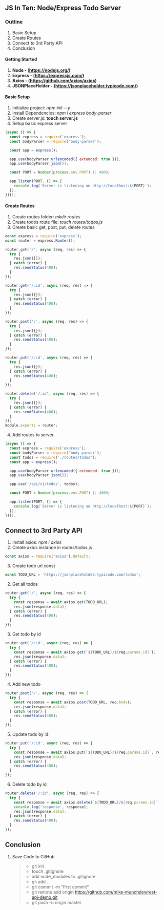 ## JS In Ten: Node/Express Todo Server

### Outline

1. Basic Setup
2. Create Routes
3. Connect to 3rd Party API
4. Conclusion

#### Getting Started

1. **Node - (https://nodejs.org/)**
2. **Express - (https://expressjs.com/)**
3. **Axios - (https://github.com/axios/axios)**
4. **JSONPlaceHolder - (https://jsonplaceholder.typicode.com/)**

#### Basic Setup

1. Initialize project: _npm init --y_
2. Install Dependencies: _npm i express body-parser_
3. Create server.js: **touch server.js**
4. Setup basic express server

```javascript
(async () => {
  const express = require('express');
  const bodyParser = require('body-parser');

  const app = express();

  app.use(bodyParser.urlencoded({ extended: true }));
  app.use(bodyParser.json());

  const PORT = Number(process.env.PORT) || 4000;

  app.listen(PORT, () => {
    console.log(`Server is listening on http://localhost:${PORT}`);
  });
})();
```

#### Create Routes

1. Create routes folder: _mkdir routes_
2. Create todos route file: _touch routes/todos.js_
3. Create basic get, post, put, delete routes

```javascript
const express = require('express');
const router = express.Router();

router.get('/', async (req, res) => {
  try {
    res.json([]);
  } catch (error) {
    res.sendStatus(400);
  }
});

router.get('/:id', async (req, res) => {
  try {
    res.json({});
  } catch (error) {
    res.sendStatus(400);
  }
});

router.post('/', async (req, res) => {
  try {
    res.json({});
  } catch (error) {
    res.sendStatus(400);
  }
});

router.put('/:id', async (req, res) => {
  try {
    res.json({});
  } catch (error) {
    res.sendStatus(400);
  }
});

router.delete('/:id', async (req, res) => {
  try {
    res.json({});
  } catch (error) {
    res.sendStatus(400);
  }
});
module.exports = router;
```

4. Add routes to server.

```javascript
(async () => {
  const express = require('express');
  const bodyParser = require('body-parser');
  const todos = require('./routes/todos');
  const app = express();

  app.use(bodyParser.urlencoded({ extended: true }));
  app.use(bodyParser.json());

  app.use('/api/v1/todos', todos);

  const PORT = Number(process.env.PORT) || 4000;

  app.listen(PORT, () => {
    console.log(`Server is listening on http://localhost:${PORT}`);
  });
})();
```

## Connect to 3rd Party API

1. Install axios: _npm i axios_
2. Create axios instance in routes/todos.js

```javascript
const axios = require('axios').default;
```

3. Create todo url const

```javascript
const TODO_URL = 'https://jsonplaceholder.typicode.com/todos';
```

2. Get all todos

```javascript
router.get('/', async (req, res) => {
  try {
    const response = await axios.get(TODO_URL);
    res.json(response.data);
  } catch (error) {
    res.sendStatus(400);
  }
});
```

3. Get todo by id

```javascript
router.get('/:id', async (req, res) => {
  try {
    const response = await axios.get(`${TODO_URL}/${req.params.id}`);
    res.json(response.data);
  } catch (error) {
    res.sendStatus(400);
  }
});
```

4. Add new todo

```javascript
router.post('/', async (req, res) => {
  try {
    const response = await axios.post(TODO_URL, req.body);
    res.json(response.data);
  } catch (error) {
    res.sendStatus(400);
  }
});
```

5. Update todo by id

```javascript
router.put('/:id', async (req, res) => {
  try {
    const response = await axios.put(`${TODO_URL}/${req.params.id}`, req.body);
    res.json(response.data);
  } catch (error) {
    res.sendStatus(400);
  }
});
```

6. Delete todo by id

```javascript
router.delete('/:id', async (req, res) => {
  try {
    const response = await axios.delete(`${TODO_URL}/${req.params.id}`);
    console.log('response', response);
    res.json(response.data);
  } catch (error) {
    res.sendStatus(400);
  }
});
```

## Conclusion

1. Save Code to GitHub

   > - git init
   > - touch .gitignore
   > - add node_modules to .gitignore
   > - git add .
   > - git commit -m "first commit"
   > - git remote add origin https://github.com/mike-munchdev/rest-api-demo.git
   > - git push -u origin master

